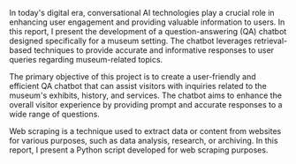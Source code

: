 In today's digital era, conversational AI technologies play a crucial role in enhancing user
engagement and providing valuable information to users. In this report, I present the
development of a question-answering (QA) chatbot designed specifically for a museum setting.
The chatbot leverages retrieval-based techniques to provide accurate and informative responses
to user queries regarding museum-related topics.
 
The primary objective of this project is to create a user-friendly and efficient QA chatbot that can
assist visitors with inquiries related to the museum's exhibits, history, and services. The chatbot
aims to enhance the overall visitor experience by providing prompt and accurate responses to a
wide range of questions.

Web scraping is a technique used to extract data or content from websites for various purposes,
such as data analysis, research, or archiving. In this report, I present a Python script developed
for web scraping purposes.
